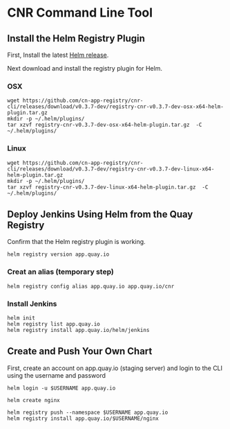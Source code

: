 # CNR Command Line Tool

## Install the Helm Registry Plugin

First, Install the latest [Helm release](https://github.com/kubernetes/helm#install).

Next download and install the registry plugin for Helm.

### OSX

```
wget https://github.com/cn-app-registry/cnr-cli/releases/download/v0.3.7-dev/registry-cnr-v0.3.7-dev-osx-x64-helm-plugin.tar.gz
mkdir -p ~/.helm/plugins/
tar xzvf registry-cnr-v0.3.7-dev-osx-x64-helm-plugin.tar.gz  -C ~/.helm/plugins/
```

### Linux

```
wget https://github.com/cn-app-registry/cnr-cli/releases/download/v0.3.7-dev/registry-cnr-v0.3.7-dev-linux-x64-helm-plugin.tar.gz
mkdir -p ~/.helm/plugins/
tar xzvf registry-cnr-v0.3.7-dev-linux-x64-helm-plugin.tar.gz  -C ~/.helm/plugins/
```

## Deploy Jenkins Using Helm from the Quay Registry

Confirm that the Helm registry plugin is working.

```
helm registry version app.quay.io
```

### Creat an alias  (temporary step)

```
helm registry config alias app.quay.io app.quay.io/cnr
```

### Install Jenkins

```
helm init
helm registry list app.quay.io
helm registry install app.quay.io/helm/jenkins
```

## Create and Push Your Own Chart

First, create an account on app.quay.io (staging server) and login to the CLI using the username and password

```
helm login -u $USERNAME app.quay.io
```

```
helm create nginx
```

```
helm registry push --namespace $USERNAME app.quay.io
helm registry install app.quay.io/$USERNAME/nginx
```
